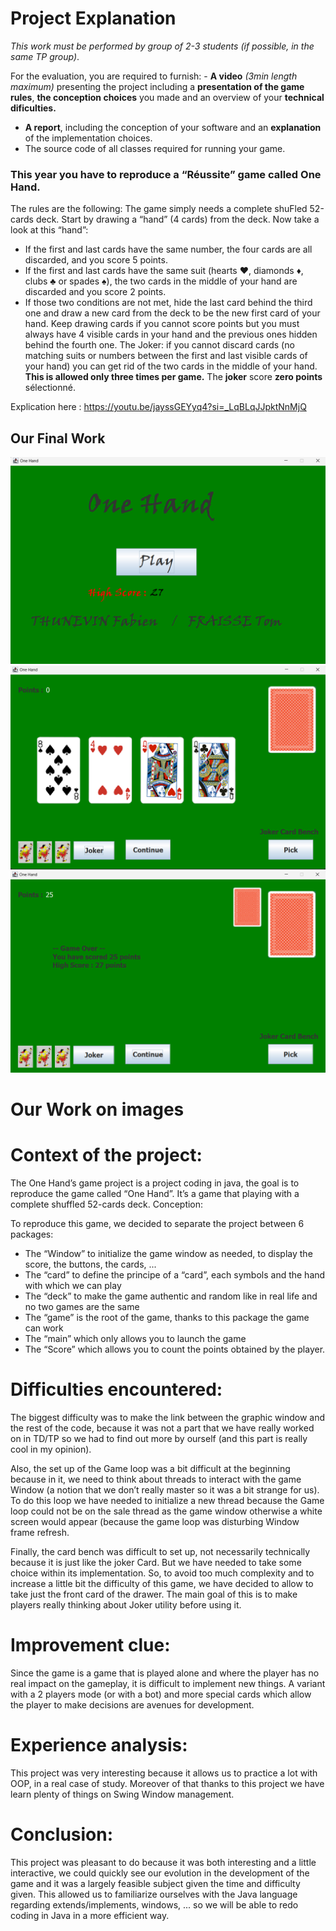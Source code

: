 # Project Explanation
*This work must be performed by group of 2-3 students (if possible, in the same TP group)*.

For the evaluation, you are required to furnish: - **A video** *(3min length maximum)* presenting the project including a __presentation of the game rules__, __the conception choices__ you made and an overview of your __technical dificulties.__ 
- **A report**, including the conception of your software and an __**explanation**__ of the implementation choices. 
- The source code of all classes required for running your game.

### This year you have to reproduce a “Réussite” game called One Hand.
The rules are the following:
The game simply needs a complete shuFled 52-cards deck. Start by drawing a “hand” (4 cards) from the deck. Now take a look at this “hand”:
- If the first and last cards have the same number, the four cards are all discarded, and you score 5 points.
- If the first and last cards have the same suit (hearts ♥, diamonds ♦, clubs ♣ or spades ♠), the two cards in the middle of your hand are discarded and you score 2 points.
- If those two conditions are not met, hide the last card behind the third one and draw a new card from the deck to be the new first card of your hand.
Keep drawing cards if you cannot score points but you must always have 4 visible cards in your hand and the previous ones hidden behind the fourth one.
The Joker: if you cannot discard cards (no matching suits or numbers between the first and last visible cards of your hand) you can get rid of the two cards in the middle of your hand. **This is allowed only three times per game.** The __joker__ score __zero points__ sélectionné.

Explication here : https://youtu.be/jayssGEYyq4?si=_LqBLqJJpktNnMjQ

## Our Final Work 

![alt text](https://github.com/cqptomii/One-Hand/blob/master/Pic/1.png)
![alt text](https://github.com/cqptomii/One-Hand/blob/master/Pic/2.png)
![alt text](https://github.com/cqptomii/One-Hand/blob/master/Pic/3.png)
# Our Work on images

# Context of the project:
The One Hand’s game project is a project coding in java, the goal is to reproduce the game called “One Hand”. It’s a game that playing with a complete shuffled 52-cards deck.
Conception:

To reproduce this game, we decided to separate the project between 6 packages: 
-	The “Window” to initialize the game window as needed, to display the score, the buttons, the cards, ...
-	The “card” to define the principe of a “card”, each symbols and the hand with which we can play
-	The “deck” to make the game authentic and random like in real life and no two games are the same
-	The “game” is the root of the game, thanks to this package the game can work
-	The “main” which only allows you to launch the game
-	The “Score” which allows you to count the points obtained by the player.
  
# Difficulties encountered:


The biggest difficulty was to make the link between the graphic window and the rest of the code, because it was not a part that we have really worked on in TD/TP so we had to find out more by ourself (and this part is really cool in my opinion).

Also, the set up of the Game loop was a bit difficult at the beginning because in it, we need to think about threads to interact with the game Window (a notion that we don’t really master so it was a bit strange for us). To do this loop we have needed to initialize a new thread because the Game loop could not be on the sale thread as the game window otherwise a white screen would appear (because the game loop was disturbing Window frame refresh.

Finally, the card bench was difficult to set up, not necessarily technically because it is just like the joker Card. But we have needed to take some choice within its implementation. So, to avoid too much complexity and to increase a little bit the difficulty of this game, we have decided to allow to take just the front card of the drawer. The main goal of this is to make players really thinking about Joker utility before using it. 


# Improvement clue:

Since the game is a game that is played alone and where the player has no real impact on the gameplay, it is difficult to implement new things. A variant with a 2 players mode (or with a bot) and more special cards which allow the player to make decisions are avenues for development.


# Experience analysis:

This project was very interesting because it allows us to practice a lot with OOP, in a real case of study. Moreover of that thanks to this project we have learn plenty of things on Swing Window management. 


# Conclusion:

This project was pleasant to do because it was both interesting and a little interactive, we could quickly see our evolution in the development of the game and it was a largely feasible subject given the time and difficulty given. This allowed us to familiarize ourselves with the Java language regarding extends/implements, windows, ... so we will be able to redo coding in Java in a more efficient way.
